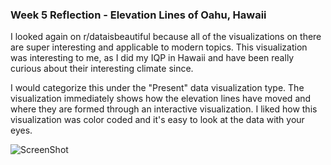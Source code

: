 ### Week 5 Reflection -  Elevation Lines of Oahu, Hawaii

I looked again on r/dataisbeautiful because all of the visualizations on there are super interesting and applicable to modern topics. 
This visualization was interesting to me, as I did my IQP in Hawaii and have been really curious about their interesting climate since. 

I would categorize this under the "Present" data visualization type. The visualization immediately shows how the elevation lines have moved and where they are formed through an interactive visualization. I liked how this visualization was color coded and it's easy to look at the data with your eyes. 

![ScreenShot](https://github.com/danyabaron/reflections-1/blob/master/assets/elevation-lines.png)